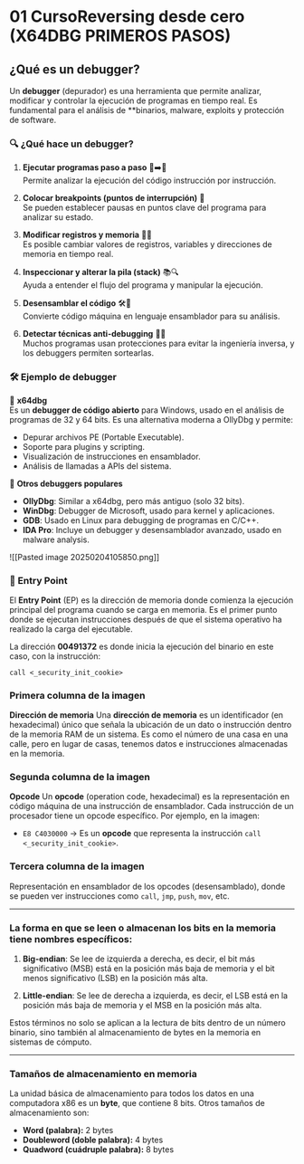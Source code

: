 # 01 CursoReversing desde cero (X64DBG PRIMEROS PASOS)
## ¿Qué es un debugger?
Un **debugger** (depurador) es una herramienta que permite analizar, modificar y controlar la ejecución de programas en tiempo real. Es fundamental para el análisis de **binarios, malware, exploits y protección de software.

### 🔍 **¿Qué hace un debugger?**
1. **Ejecutar programas paso a paso** 🐢➡️🔎  
   Permite analizar la ejecución del código instrucción por instrucción.

2. **Colocar breakpoints (puntos de interrupción)** 🎯  
   Se pueden establecer pausas en puntos clave del programa para analizar su estado.

3. **Modificar registros y memoria** 📝🔄  
   Es posible cambiar valores de registros, variables y direcciones de memoria en tiempo real.

4. **Inspeccionar y alterar la pila (stack)** 📚🔍  
   Ayuda a entender el flujo del programa y manipular la ejecución.

5. **Desensamblar el código** 🛠️🔡  
   Convierte código máquina en lenguaje ensamblador para su análisis.

6. **Detectar técnicas anti-debugging** 🕵️‍♂️  
   Muchos programas usan protecciones para evitar la ingeniería inversa, y los debuggers permiten sortearlas.

### 🛠 **Ejemplo de debugger**
🔹 **x64dbg**  
   Es un **debugger de código abierto** para Windows, usado en el análisis de programas de 32 y 64 bits. Es una alternativa moderna a OllyDbg y permite:
   - Depurar archivos PE (Portable Executable).
   - Soporte para plugins y scripting.
   - Visualización de instrucciones en ensamblador.
   - Análisis de llamadas a APIs del sistema.

🔹 **Otros debuggers populares**  
   - **OllyDbg**: Similar a x64dbg, pero más antiguo (solo 32 bits).  
   - **WinDbg**: Debugger de Microsoft, usado para kernel y aplicaciones.  
   - **GDB**: Usado en Linux para debugging de programas en C/C++.  
   - **IDA Pro**: Incluye un debugger y desensamblador avanzado, usado en malware analysis.

![[Pasted image 20250204105850.png]]

### 📌 Entry Point

El **Entry Point** (EP) es la dirección de memoria donde comienza la ejecución principal del programa cuando se carga en memoria. Es el primer punto donde se ejecutan instrucciones después de que el sistema operativo ha realizado la carga del ejecutable.

La dirección **00491372** es donde inicia la ejecución del binario en este caso, con la instrucción:

```
call <_security_init_cookie>
```

### Primera columna de la imagen 

**Dirección de memoria**
Una **dirección de memoria** es un identificador (en hexadecimal) único que señala la ubicación de un dato o instrucción dentro de la memoria RAM de un sistema. Es como el número de una casa en una calle, pero en lugar de casas, tenemos datos e instrucciones almacenadas en la memoria.

### Segunda columna de la imagen

**Opcode**
Un **opcode** (operation code, hexadecimal) es la representación en código máquina de una instrucción de ensamblador. Cada instrucción de un procesador tiene un opcode específico.
Por ejemplo, en la imagen:
-  `E8 C4030000` → Es un **opcode** que representa la instrucción `call <_security_init_cookie>`.

### Tercera columna de la imagen
Representación en ensamblador de los opcodes (desensamblado), donde se pueden ver instrucciones como `call`, `jmp`, `push`, `mov`, etc.

---

### La forma en que se leen o almacenan los bits en la memoria tiene nombres específicos:

1. **Big-endian**: Se lee de izquierda a derecha, es decir, el bit más significativo (MSB) está en la posición más baja de memoria y el bit menos significativo (LSB) en la posición más alta.
    
2. **Little-endian**: Se lee de derecha a izquierda, es decir, el LSB está en la posición más baja de memoria y el MSB en la posición más alta.
    

Estos términos no solo se aplican a la lectura de bits dentro de un número binario, sino también al almacenamiento de bytes en la memoria en sistemas de cómputo.

---

### Tamaños de almacenamiento en memoria

La unidad básica de almacenamiento para todos los datos en una computadora x86 es un **byte**, que contiene 8 bits. Otros tamaños de almacenamiento son:

- **Word (palabra):** 2 bytes
- **Doubleword (doble palabra):** 4 bytes
- **Quadword (cuádruple palabra):** 8 bytes

